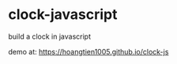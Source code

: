 # clock-javascript

build a clock in javascript

demo at: https://hoangtien1005.github.io/clock-js

